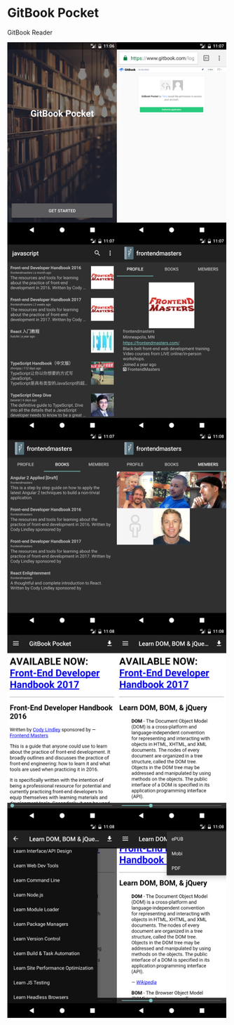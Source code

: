 GitBook Pocket
===============
GitBook Reader

<img align="left" src="https://github.com/TerryTsai/GitBookPocket/blob/master/screens/Screenshot_1493266008.png" width="250">
<img align="left" src="https://github.com/TerryTsai/GitBookPocket/blob/master/screens/Screenshot_1493266029.png" width="250">
<img align="left" src="https://github.com/TerryTsai/GitBookPocket/blob/master/screens/Screenshot_1493266062.png" width="250">
<img align="left" src="https://github.com/TerryTsai/GitBookPocket/blob/master/screens/Screenshot_1493266076.png" width="250">
<img align="left" src="https://github.com/TerryTsai/GitBookPocket/blob/master/screens/Screenshot_1493266079.png" width="250">
<img align="left" src="https://github.com/TerryTsai/GitBookPocket/blob/master/screens/Screenshot_1493266082.png" width="250">
<img align="left" src="https://github.com/TerryTsai/GitBookPocket/blob/master/screens/Screenshot_1493266092.png" width="250">
<img align="left" src="https://github.com/TerryTsai/GitBookPocket/blob/master/screens/Screenshot_1493266097.png" width="250">
<img align="left" src="https://github.com/TerryTsai/GitBookPocket/blob/master/screens/Screenshot_1493266104.png" width="250">
<img align="left" src="https://github.com/TerryTsai/GitBookPocket/blob/master/screens/Screenshot_1493266112.png" width="250">
